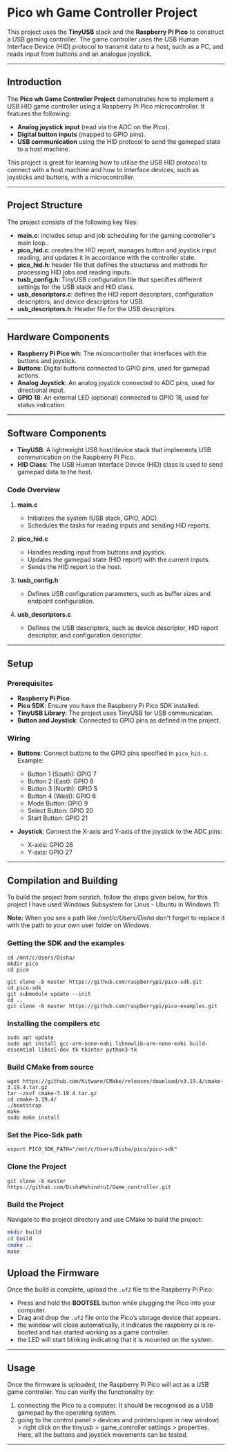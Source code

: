 # Pico wh Game Controller Project

This project uses the **TinyUSB** stack and the **Raspberry Pi Pico** to construct a USB gaming controller. The game controller uses the USB Human Interface Device (HID) protocol to transmit data to a host, such as a PC, and reads input from buttons and an analogue joystick.

---

## Introduction

The **Pico wh Game Controller Project** demonstrates how to implement a USB HID game controller using a Raspberry Pi Pico microcontroller. It features the following:
- **Analog joystick input** (read via the ADC on the Pico).
- **Digital button inputs** (mapped to GPIO pins).
- **USB communication** using the HID protocol to send the gamepad state to a host machine.

This project is great for learning how to utilise the USB HID protocol to connect with a host machine and how to interface devices, such as joysticks and buttons, with a microcontroller.

---

## Project Structure

The project consists of the following key files:

- **main.c**: includes setup and job scheduling for the gaming controller's main loop..
- **pico_hid.c**: creates the HID report, manages button and joystick input reading, and updates it in accordance with the controller state.
- **pico_hid.h**: header file that defines the structures and methods for processing HID jobs and reading inputs.
- **tusb_config.h**: TinyUSB configuration file that specifies different settings for the USB stack and HID class.
- **usb_descriptors.c**: defines the HID report descriptors, configuration descriptors, and device descriptors for USB.
- **usb_descriptors.h**: Header file for the USB descriptors.

---

## Hardware Components

- **Raspberry Pi Pico wh**: The microcontroller that interfaces with the buttons and joystick.
- **Buttons**: Digital buttons connected to GPIO pins, used for gamepad actions.
- **Analog Joystick**: An analog joystick connected to ADC pins, used for directional input.
- **GPIO 18**: An external LED (optional) connected to GPIO 18, used for status indication.

---

## Software Components

- **TinyUSB**: A lightweight USB host/device stack that implements USB communication on the Raspberry Pi Pico.
- **HID Class**: The USB Human Interface Device (HID) class is used to send gamepad data to the host.

### Code Overview

1. **main.c**
   - Initializes the system (USB stack, GPIO, ADC).
   - Schedules the tasks for reading inputs and sending HID reports.

2. **pico_hid.c**
   - Handles reading input from buttons and joystick.
   - Updates the gamepad state (HID report) with the current inputs.
   - Sends the HID report to the host.

3. **tusb_config.h**
   - Defines USB configuration parameters, such as buffer sizes and endpoint configuration.

4. **usb_descriptors.c**
   - Defines the USB descriptors, such as device descriptor, HID report descriptor, and configuration descriptor.

---

## Setup

### Prerequisites

- **Raspberry Pi Pico**.
- **Pico SDK**: Ensure you have the Raspberry Pi Pico SDK installed.
- **TinyUSB Library**: The project uses TinyUSB for USB communication.
- **Button and Joystick**: Connected to GPIO pins as defined in the project.

### Wiring

- **Buttons**: Connect buttons to the GPIO pins specified in `pico_hid.c`. Example:
  - Button 1 (South): GPIO 7
  - Button 2 (East): GPIO 8
  - Button 3 (North): GPIO 5
  - Button 4 (West): GPIO 6
  - Mode Button: GPIO 9
  - Select Button: GPIO 20
  - Start Button: GPIO 21

- **Joystick**: Connect the X-axis and Y-axis of the joystick to the ADC pins:
  - X-axis: GPIO 26
  - Y-axis: GPIO 27

---

## Compilation and Building
To build the project from scratch, follow the steps given below, for this project I have used Windows Subsystem for Linus - Ubuntu in Windows 11:

**Note:** When you see a path like _/mnt/c/Users/Disha_ don't forget to replace it with the path to your own user folder on Windows. 

### Getting the SDK and the examples
```
cd /mnt/c/Users/Disha/
mkdir pico
cd pico

git clone -b master https://github.com/raspberrypi/pico-sdk.git
cd pico-sdk
git submodule update --init
cd ..
git clone -b master https://github.com/raspberrypi/pico-examples.git
```
### Installing the compilers etc
```
sudo apt update
sudo apt install gcc-arm-none-eabi libnewlib-arm-none-eabi build-essential libssl-dev tk tkinter python3-tk
```
### Build CMake from source


```
wget https://github.com/Kitware/CMake/releases/download/v3.19.4/cmake-3.19.4.tar.gz
tar -zxvf cmake-3.19.4.tar.gz
cd cmake-3.19.4/
./bootstrap
make
sudo make install
```

### Set the Pico-Sdk path
```
export PICO_SDK_PATH="/mnt/c/Users/Disha/pico/pico-sdk"
```

### Clone the Project
```
git clone -b master https://github.com/DishaMohindru1/Game_controller.git
```

### Build the Project
   Navigate to the project directory and use CMake to build the project:
   ```bash
   mkdir build
   cd build
   cmake ..
   make
   ```

## Upload the Firmware
   Once the build is complete, upload the `.uf2` file to the Raspberry Pi Pico:
   - Press and hold the **BOOTSEL** button while plugging the Pico into your computer.
   - Drag and drop the `.uf2` file onto the Pico’s storage device that appears.
   - the window will close automatically, it indicates the raspberry pi is re-booted and has started working as a game controller.
   - the LED will start blinking indicating that it is mounted on the system.

---

## Usage

Once the firmware is uploaded, the Raspberry Pi Pico will act as a USB game controller. You can verify the functionality by:

1. connecting the Pico to a computer. It should be recognised as a USB gamepad by the operating system.
2. going to the control panel > devices and printers(open in new window) > right click on the tinyusb > game_controller settings > properties. Here, all the buttons and joystick movements can be tested.


---
